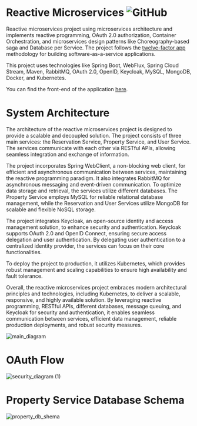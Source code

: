 
# Reactive Microservices <img alt="GitHub" src="https://img.shields.io/github/license/nickPaterakis/Booking-Microservices">

Reactive microservices project using microservices architecture and implements reactive programming, OAuth 2.0 authorization, Container Orchestration, and microservices design patterns like Choreography-based saga and Database per Service. The project follows the  <a href="https://12factor.net/"> twelve-factor app </a> methodology for building software-as-a-service applications.

This project uses technologies like Spring Boot, WebFlux, Spring Cloud Stream, Maven, RabbitMQ, OAuth 2.0, OpenID, Keycloak, MySQL, MongoDB, Docker, and Kubernetes.

You can find the front-end of the application [here](https://github.com/nickPaterakis/booking-web-app).

# System Architecture

The architecture of the reactive microservices project is designed to provide a scalable and decoupled solution. The project consists of three main services: the Reservation Service, Property Service, and User Service. The services communicate with each other via RESTful APIs, allowing seamless integration and exchange of information.

The project incorporates Spring WebClient, a non-blocking web client, for efficient and asynchronous communication between services, maintaining the reactive programming paradigm. It also integrates RabbitMQ for asynchronous messaging and event-driven communication. To optimize data storage and retrieval, the services utilize different databases. The Property Service employs MySQL for reliable relational database management, while the Reservation and User Services utilize MongoDB for scalable and flexible NoSQL storage. 

The project integrates Keycloak, an open-source identity and access management solution, to enhance security and authentication. Keycloak supports OAuth 2.0 and OpenID Connect, ensuring secure access delegation and user authentication. By delegating user authentication to a centralized identity provider, the services can focus on their core functionalities.

To deploy the project to production, it utilizes Kubernetes, which provides robust management and scaling capabilities to ensure high availability and fault tolerance.

Overall, the reactive microservices project embraces modern architectural principles and technologies, including Kubernetes, to deliver a scalable, responsive, and highly available solution. By leveraging reactive programming, RESTful APIs, different databases, message queuing, and Keycloak for security and authentication, it enables seamless communication between services, efficient data management, reliable production deployments, and robust security measures. 

![main_diagram](https://user-images.githubusercontent.com/36018286/191720154-950952c5-76fe-44d0-a6ea-4a1be88355e1.png)

# OAuth Flow

![security_diagram (1)](https://user-images.githubusercontent.com/36018286/160458106-663d38c9-070f-43f8-94bf-a6be0a327b9d.png)

# Property Service Database Schema

![property_db_shema](https://user-images.githubusercontent.com/36018286/128721034-60c23a0a-9003-44aa-8afd-cfd7f5f94c38.png)
